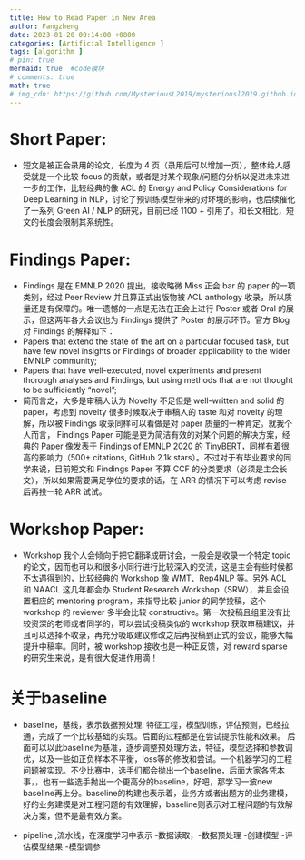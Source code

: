 ```yaml
---
title: How to Read Paper in New Area
author: Fangzheng
date: 2023-01-20 00:14:00 +0800
categories: [Artificial Intelligence ]
tags: [algorithm ]
# pin: true
mermaid: true  #code模块
# comments: true
math: true
# img_cdn: https://github.com/MysteriousL2019/mysteriousl2019.github.io/tree/master/assets/img/
---
```

# Short Paper: 
* 短文是被正会录用的论文，长度为 4 页（录用后可以增加一页），整体给人感受就是一个比较 focus 的贡献，或者是对某个现象/问题的分析以促进未来进一步的工作，比较经典的像 ACL 的 Energy and Policy Considerations for Deep Learning in NLP，讨论了预训练模型带来的对环境的影响，也后续催化了一系列 Green AI / NLP 的研究，目前已经 1100 + 引用了。和长文相比，短文的长度会限制其系统性。
# Findings Paper:
* Findings 是在 EMNLP 2020 提出，接收略微 Miss 正会 bar 的 paper 的一项类别，经过 Peer Review 并且算正式出版物被 ACL anthology 收录，所以质量还是有保障的。唯一遗憾的一点是无法在正会上进行 Poster 或者 Oral 的展示，但这两年各大会议也为 Findings 提供了 Poster 的展示环节。官方 Blog 对 Findings 的解释如下：
* Papers that extend the state of the art on a particular focused task, but have few novel insights or Findings of broader applicability to the wider EMNLP community;
* Papers that have well-executed, novel experiments and present thorough analyses and Findings, but using methods that are not thought to be sufficiently “novel”;   
* 简而言之，大多是审稿人认为 Novelty 不足但是 well-written and solid 的 paper，考虑到 novelty 很多时候取决于审稿人的 taste 和对 novelty 的理解，所以被 Findings 收录同样可以看做是对 paper 质量的一种肯定。就我个人而言， Findings Paper 可能是更为简洁有效的对某个问题的解决方案，经典的 Paper 像发表于 Findings of EMNLP 2020 的 TinyBERT，同样有着很高的影响力（500+ citations, GitHub 2.1k stars）。不过对于有毕业要求的同学来说，目前短文和 Findings Paper 不算 CCF 的分类要求（必须是主会长文），所以如果需要满足学位的要求的话，在 ARR 的情况下可以考虑 revise 后再投一轮 ARR 试试。
# Workshop Paper:
* Workshop 我个人会倾向于把它翻译成研讨会，一般会是收录一个特定 topic 的论文，因而也可以和很多小同行进行比较深入的交流，这是主会有些时候都不太遇得到的，比较经典的 Workshop 像 WMT、Rep4NLP 等。另外 ACL 和 NAACL 这几年都会办 Student Research Workshop（SRW），并且会设置相应的 mentoring program，来指导比较 junior 的同学投稿，这个 workshop 的 reviewer 多半会比较 constructive。第一次投稿且组里没有比较资深的老师或者同学的，可以尝试投稿类似的 workshop 获取审稿建议，并且可以选择不收录，再充分吸取建议修改之后再投稿到正式的会议，能够大幅提升中稿率。同时，被 workshop 接收也是一种正反馈，对 reward sparse 的研究生来说，是有很大促进作用滴！

# 关于baseline
* baseline，基线，表示数据预处理: 特征工程，模型训练，评估预测，已经拉通，完成了一个比较基础的实现。后面的过程都是在尝试提示性能和效果。
后面可以以此baseline为基准，逐步调整预处理方法，特征，模型选择和参数调优，以及一些如正负样本不平衡，loss等的修改和尝试。一个机器学习的工程问题被实现。不少比赛中，选手们都会抛出一个baseline，后面大家各凭本事，，也有一些选手抛出一个更高分的baseline，好吧，那学习一波new baseline再上分。baseline的构建也表示着，业务方或者出题方的业务建模，好的业务建模是对工程问题的有效理解，baseline则表示对工程问题的有效解决方案，但不是最有效方案。

* pipeline ,流水线，在深度学习中表示 -数据读取，-数据预处理 -创建模型 -评估模型结果 -模型调参